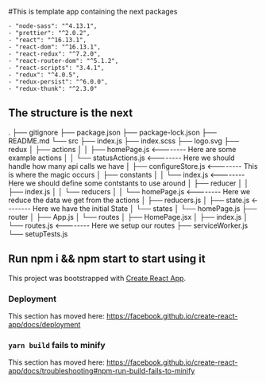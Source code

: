 #This is template app containing the next packages

    - "node-sass": "^4.13.1",
    - "prettier": "^2.0.2",
    - "react": "^16.13.1",
    - "react-dom": "^16.13.1",
    - "react-redux": "^7.2.0",
    - "react-router-dom": "^5.1.2",
    - "react-scripts": "3.4.1",
    - "redux": "^4.0.5",
    - "redux-persist": "^6.0.0",
    - "redux-thunk": "^2.3.0"

## The structure is the next 

.
├── gitignore
├── package.json
├── package-lock.json
├── README.md
└── src
    ├── index.js
    ├── index.scss
    ├── logo.svg
    ├── redux
    │   ├── actions
    │   │   ├── homePage.js           <-------- Here are some example actions
    │   │   └── statusActions.js      <-------- Here we should handle how many api calls we have
    │   ├── configureStore.js         <-------- This is where the magic occurs 
    │   ├── constants
    │   │   └── index.js              <-------- Here we should define some contstants to use around
    │   ├── reducer
    │   │   ├── index.js
    │   │   └── reducers
    │   │       └── homePage.js       <-------- Here we reduce the data we get from the actions
    │   ├── reducers.js
    │   ├── state.js                  <-------- Here we have the initial State
    │   └── states
    │       └── homePage.js
    ├── router
    │   ├── App.js
    │   └── routes
    │       ├── HomePage.jsx
    │       ├── index.js
    │       └── routes.js              <-------- Here we setup our routes
    ├── serviceWorker.js
    └── setupTests.js


## Run npm i && npm start to start using it

This project was bootstrapped with [Create React App](https://github.com/facebook/create-react-app).

### Deployment

This section has moved here: https://facebook.github.io/create-react-app/docs/deployment

### `yarn build` fails to minify

This section has moved here: https://facebook.github.io/create-react-app/docs/troubleshooting#npm-run-build-fails-to-minify
